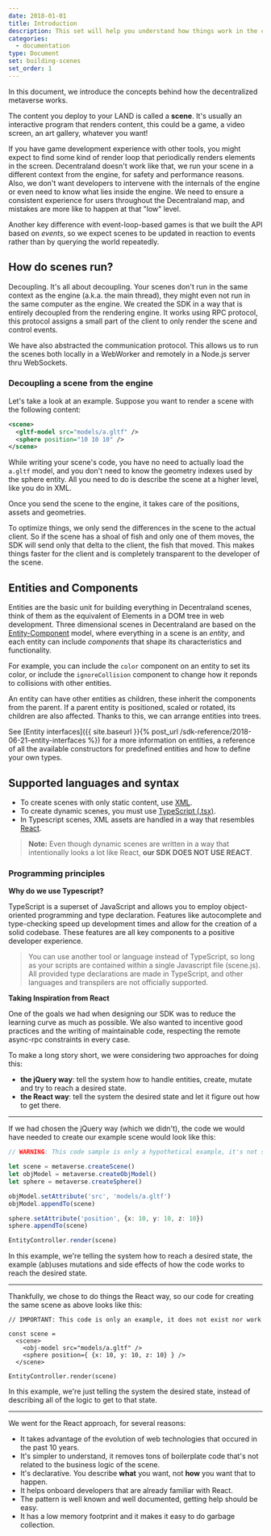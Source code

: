 ```yaml
---
date: 2018-01-01
title: Introduction
description: This set will help you understand how things work in the client and SDK of decentraland.
categories:
  - documentation
type: Document
set: building-scenes
set_order: 1
---
```


In this document, we introduce the concepts behind how the decentralized metaverse works.

The content you deploy to your LAND is called a **scene**. It's usually an interactive program that renders content, this could be a game, a video screen, an art gallery, whatever you want!

If you have game development experience with other tools, you might expect to find some kind of render loop that periodically renders elements in the screen. Decentraland doesn't work like that, we run your scene in a different context from the engine, for safety and performance reasons. Also, we don't want developers to intervene with the internals of the engine or even need to know what lies inside the engine. We need to ensure a consistent experience for users throughout the Decentraland map, and mistakes are more like to happen at that "low" level.

Another key difference with event-loop-based games is that we built the API based on *events*, so we expect scenes to be updated in reaction to events rather than by querying the world repeatedly.

## How do scenes run?

Decoupling. It's all about decoupling. Your scenes don't run in the same context as the engine
(a.k.a. the main thread), they might even not run in the same computer as the engine. We created the SDK in a way that is 
entirely decoupled from the rendering engine. It works using RPC protocol, this protocol assigns a small part of the client to only render the scene and control events.

We have also abstracted the communication protocol. This allows us to run the scenes both locally in a WebWorker and remotely in a Node.js server thru WebSockets.

### Decoupling a scene from the engine

Let's take a look at an example. Suppose you want to render a scene with the following content:

```xml
<scene>
  <gltf-model src="models/a.gltf" />
  <sphere position="10 10 10" />
</scene>
```

While writing your scene's code, you have no need to actually load the `a.gltf` model, and you don't need to know the geometry indexes used by the sphere entity. All you need to do is describe the scene at a higher level, like you do in XML.

Once you send the scene to the engine, it takes care of the positions, assets and geometries.

To optimize things, we only send the differences in the scene to the actual client. So if the scene has a shoal of 
fish and only one of them moves, the SDK will send only that delta to the client, the fish that moved. This makes things faster for the client and is completely transparent to the developer of the scene.

## Entities and Components

Entities are the basic unit for building everything in Decentraland scenes, think of them as the equivalent of Elements in a DOM tree in web development. Three dimensional scenes in Decentraland are based on the [Entity-Component](https://en.wikipedia.org/wiki/Entity%E2%80%93component%E2%80%93system) model, where everything in a scene is an *entity*, and each entity can include *components* that shape its characteristics and functionality. 

For example, you can include the `color` component on an entity to set its color, or include the `ignoreCollision` component to change how it reponds to collisions with other entities.

An entity can have other entities as children, these inherit the components from the parent. If a parent entity is positioned, scaled or rotated, its children are also affected. Thanks to this, we can arrange entities into trees.

See [Entity interfaces]({{ site.baseurl }}{% post_url /sdk-reference/2018-06-21-entity-interfaces %}) for a more information on entities, a reference of all the available constructors for predefined entities and how to define your own types.


## Supported languages and syntax


* To create scenes with only static content, use [XML](https://en.wikipedia.org/wiki/XML).
* To create dynamic scenes, you must use [TypeScript (.tsx)](https://www.typescriptlang.org/docs/handbook/jsx.html).
* In Typescript scenes, XML assets are handled in a way that resembles [React](https://reactjs.org/docs/hello-world.html).

> **Note:** Even though dynamic scenes are written in a way that intentionally looks a lot like React, **our SDK DOES NOT USE REACT**.


### Programming principles

**Why do we use Typescript?**  

TypeScript is a superset of JavaScript and allows you to employ object-oriented programming and type declaration. Features like autocomplete and type-checking speed up development times and allow for the creation of a solid codebase. These features are all key components to a positive developer experience.

> You can use another tool or language instead of TypeScript, so long as your scripts are contained within a single Javascript file (scene.js). All provided type declarations are made in TypeScript, and other languages and transpilers are not officially supported.

**Taking Inspiration from React**

One of the goals we had when designing our SDK was to reduce the learning curve as much as possible. We also wanted to incentive good practices and the writing of maintainable code, respecting the remote async-rpc constraints in every case. 

To make a long story short, we were considering two approaches for doing this:

- **the jQuery way**: tell the system how to handle entities, create, mutate and try to reach a desired state.
- **the React way**: tell the system the desired state and let it figure out how to get there.

---

If we had chosen the jQuery way (which we didn't), the code we would have needed to create our example scene would look like this:

```ts
// WARNING: This code sample is only a hypothetical example, it's not supported by our tools

let scene = metaverse.createScene()
let objModel = metaverse.createObjModel()
let sphere = metaverse.createSphere()

objModel.setAttribute('src', 'models/a.gltf')
objModel.appendTo(scene)

sphere.setAttribute('position', {x: 10, y: 10, z: 10})
sphere.appendTo(scene)

EntityController.render(scene)
```

In this example, we're telling the system how to reach a desired state, the example (ab)uses mutations and
side effects of how the code works to reach the desired state.

---

Thankfully, we chose to do things the React way, so our code for creating the same scene as above looks like this:

```tsx
// IMPORTANT: This code is only an example, it does not exist nor work

const scene =
  <scene>
    <obj-model src="models/a.gltf" />
    <sphere position={ {x: 10, y: 10, z: 10} } />
  </scene>

EntityController.render(scene)
```

In this example, we're just telling the system the desired state, instead of describing all of the logic to get to that state.

---


We went for the React approach, for several reasons:

- It takes advantage of the evolution of web technologies that occured in the past 10 years. 
- It's simpler to understand, it removes tons of boilerplate code that's not related to the business logic of the scene.
- It's declarative. You describe **what** you want, not **how** you want that to happen.
- It helps onboard developers that are already familiar with React.
- The pattern is well known and well documented, getting help should be easy.
- It has a low memory footprint and it makes it easy to do garbage collection.


